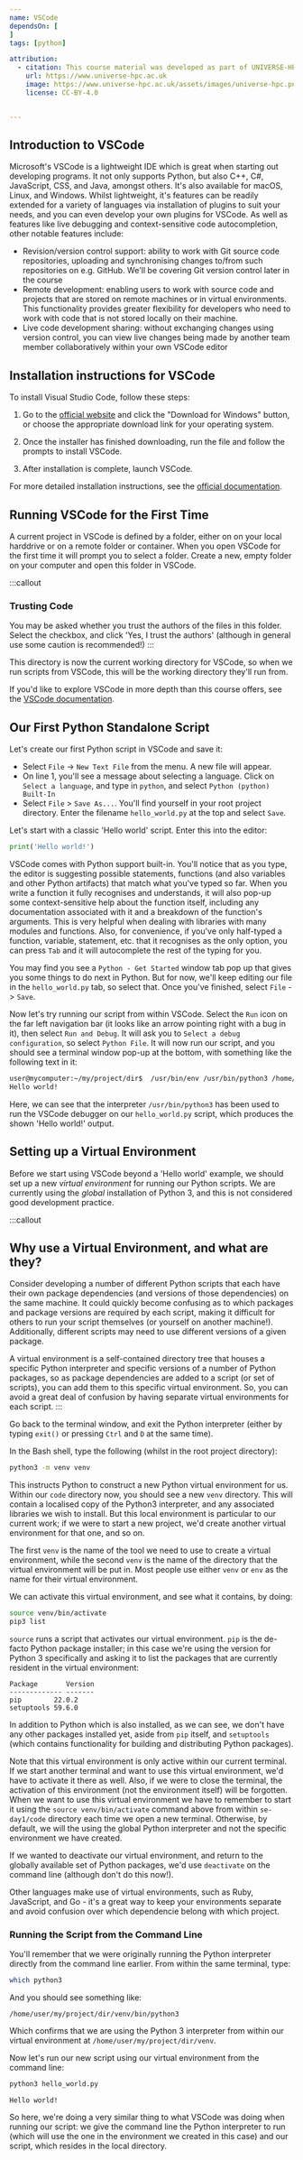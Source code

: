 ```yaml
---
name: VSCode
dependsOn: [
]
tags: [python]

attribution:
  - citation: This course material was developed as part of UNIVERSE-HPC, which is funded through the SPF ExCALIBUR programme under grant number EP/W035731/1 
    url: https://www.universe-hpc.ac.uk
    image: https://www.universe-hpc.ac.uk/assets/images/universe-hpc.png
    license: CC-BY-4.0


---
```


## Introduction to VSCode

Microsoft's VSCode is a lightweight IDE which is great when starting out developing
programs. It not only supports Python, but also C++, C#, JavaScript, CSS, and Java,
amongst others. It's also available for macOS, Linux, and Windows. Whilst lightweight,
it's features can be readily extended for a variety of languages via installation of
plugins to suit your needs, and you can even develop your own plugins for VSCode. As
well as features like live debugging and context-sensitive code autocompletion, other
notable features include:

- Revision/version control support: ability to work with Git source code repositories,
  uploading and synchronising changes to/from such repositories on e.g. GitHub. We'll be
  covering Git version control later in the course
- Remote development: enabling users to work
  with source code and projects that are stored on remote machines or in virtual
  environments. This functionality provides greater flexibility for developers who
  need to work with code that is not stored locally on their machine.
- Live code development sharing: without exchanging changes using version control, you
  can view live changes being made by another team member collaboratively within your
  own VSCode editor

## Installation instructions for VSCode

To install Visual Studio Code, follow these steps:

1. Go to the [official website](https://code.visualstudio.com/) and click the "Download for Windows" button, or choose the appropriate download link for your operating system.

2. Once the installer has finished downloading, run the file and follow the prompts to install VSCode.

3. After installation is complete, launch VSCode.

For more detailed installation instructions, see the [official documentation](https://code.visualstudio.com/docs/setup/setup-overview).

## Running VSCode for the First Time

A current project in VSCode is defined by a folder, either on on your local
harddrive or on a remote folder or container. When you open VSCode for the first
time it will prompt you to select a folder. Create a new, empty folder on your
computer and open this folder in VSCode.

:::callout

### Trusting Code

You may be asked whether you trust the authors of the files in this folder. Select the
checkbox, and click 'Yes, I trust the authors' (although in general use some caution is
recommended!)
:::

This directory is now the current working directory for VSCode, so when we run scripts
from VSCode, this will be the working directory they'll run from.

If you'd like to explore VSCode in more depth than this course offers, see the [VSCode
documentation](https://code.visualstudio.com/docs).

## Our First Python Standalone Script

Let's create our first Python script in VSCode and save it:

- Select `File` -> `New Text File` from the menu. A new file will appear.
- On line 1, you'll see a message about selecting a language. Click on `Select a
  language`, and type in `python`, and select `Python (python) Built-In`
- Select `File` > `Save As...`. You'll find yourself in your root project directory.
  Enter the filename `hello_world.py` at the top and select `Save`.

Let's start with a classic 'Hello world' script. Enter this into the editor:

~~~python
print('Hello world!')
~~~

VSCode comes with Python support built-in. You'll notice that as you type, the editor is
suggesting possible statements, functions (and also variables and other Python
artifacts) that match what you've typed so far. When you write a function it fully
recognises and understands, it will also pop-up some context-sensitive help about the
function itself, including any documentation associated with it and a breakdown of the
function's arguments. This is very helpful when dealing with libraries with many modules
and functions. Also, for convenience, if you've only half-typed a function, variable,
statement, etc. that it recognises as the only option, you can press `Tab` and it will
autocomplete the rest of the typing for you.

You may find you see a `Python - Get Started` window tab pop up that gives you some
things to do next in Python. But for now, we'll keep editing our file in the
`hello_world.py` tab, so select that. Once you've finished, select `File` -> `Save`.

Now let's try running our script from within VSCode. Select the `Run` icon on the far
left navigation bar (it looks like an arrow pointing right with a bug in it), then
select `Run and Debug`. It will ask you to `Select a debug configuration`, so select
`Python File`. It will now run our script, and you should see a terminal window pop-up
at the bottom, with something like the following text in it:

~~~bash
user@mycomputer:~/my/project/dir$  /usr/bin/env /usr/bin/python3 /home/user/.vscode/extensions/ms-python.python-2022.14.0/pythonFiles/lib/python/debugpy/launcher 38613 -- /home/user/my/project/dir/hello_world.py
Hello world!
~~~

Here, we can see that the interpreter `/usr/bin/python3` has been used to run the VSCode
debugger on our `hello_world.py` script, which produces the shown 'Hello world!' output.

## Setting up a Virtual Environment

Before we start using VSCode beyond a 'Hello world' example, we should set up a new
*virtual environment* for running our Python scripts. We are currently using the
*global* installation of Python 3, and this is not considered good development practice.

:::callout

## Why use a Virtual Environment, and what are they?

Consider developing a number of different Python scripts that each have their own
package dependencies (and versions of those dependencies) on the same machine. It could
quickly become confusing as to which packages and package versions are required by each
script, making it difficult for others to run your script themselves (or yourself on
another machine!). Additionally, different scripts may need to use different versions of
a given package.

A virtual environment is a self-contained directory tree that houses a specific Python
interpreter and specific versions of a number of Python packages, so as package
dependencies are added to a script (or set of scripts), you can add them to this
specific virtual environment. So, you can avoid a great deal of confusion by having
separate virtual environments for each script.
:::

Go back to the terminal window, and exit the Python interpreter (either by typing
`exit()` or pressing `Ctrl` and `D` at the same time).

In the Bash shell, type the following (whilst in the root project directory):

~~~bash
python3 -m venv venv
~~~

This instructs Python to construct a new Python virtual environment for us. Within our
`code` directory now, you should see a new `venv` directory. This will contain a
localised copy of the Python3 interpreter, and any associated libraries we wish to
install. But this local environment is particular to our current work; if we were to
start a new project, we'd create another virtual environment for that one, and so on.

The first `venv` is the name of the tool we need to use to create a virtual environment,
while the second `venv` is the name of the directory that the virtual environment will
be put in. Most people use either `venv` or `env` as the name for their virtual
environment.

We can activate this virtual environment, and see what it contains, by doing:

~~~bash
source venv/bin/activate
pip3 list
~~~

`source` runs a script that activates our virtual environment. `pip` is the de-facto
Python package installer; in this case we're using the version for Python 3 specifically
and asking it to list the packages that are currently resident in the virtual
environment:

~~~text
Package       Version
------------- -------
pip        22.0.2
setuptools 59.6.0
~~~

In addition to Python which is also installed, as we can see, we don't have any other
packages installed yet, aside from `pip` itself, and `setuptools` (which contains
functionality for building and distributing Python packages).

Note that this virtual environment is only active within our current terminal. If we
start another terminal and want to use this virtual environment, we'd  have to activate
it there as well. Also, if we were to close the terminal, the activation of this
environment (not the environment itself) will be forgotten. When we want to use this
virtual environment we have to remember to start it using the `source venv/bin/activate`
command above from within `se-day1/code` directory each time we open a new terminal.
Otherwise, by default, we will the using the global Python interpreter and not the
specific environment we have created.

If we wanted to deactivate our virtual environment, and return to the globally available
set of Python packages, we'd use `deactivate` on the command line (although don't do
this now!).

Other languages make use of virtual environments, such as Ruby, JavaScript, and Go -
it's a great way to keep your environments separate and avoid confusion over which
dependencie belong with which project.

### Running the Script from the Command Line

You'll remember that we were originally running the Python interpreter directly from the
command line earlier. From within the same terminal, type:

~~~bash
which python3
~~~

And you should see something like:

~~~text
/home/user/my/project/dir/venv/bin/python3
~~~

Which confirms that we are using the Python 3 interpreter from within our virtual environment at `/home/user/my/project/dir/venv`.

Now let's run our new script using our virtual environment from the command line:

~~~bash
python3 hello_world.py
~~~

~~~text
Hello world!
~~~

So here, we're doing a very similar thing to what VSCode was doing when running our
script: we give the command line the Python interpreter to run (which will use the one
in the environment we created in this case) and our script, which resides in the local
directory.
